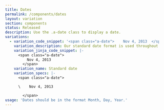 ```yaml
---
title: Dates
permalink: /components/dates
layout: variation
section: components
status: Released
description: Use the .a-date class to display a date.
variations:
  - variation_code_snippet: '<span class="a-date">    Nov 4, 2013  </span>'
    variation_description: Our standard date format is used throughout our products.
    variation_jinja_code_snippet: |-
      <span class="a-date">
          Nov 4, 2013
        </span>
    variation_name: Standard date
    variation_specs: |-
      <span class="a-date">

      \    Nov 4, 2013

        </span>
usage: 'Dates should be in the format Month, Day, Year.'
---
```


